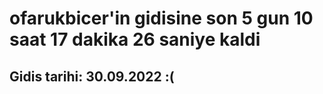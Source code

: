 # ofarukbicer'in gidisine son 5 gun 10 saat 17 dakika 26 saniye kaldi

## Gidis tarihi: 30.09.2022 :(